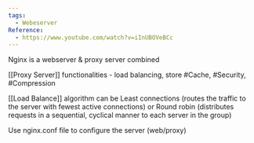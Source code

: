 ```yaml
---
tags:
  - Webeserver
Reference:
  - https://www.youtube.com/watch?v=iInUBOVeBCc
---
```

Nginx is a webserver & proxy server combined

[[Proxy Server]] functionalities - load balancing, store #Cache, #Security,  #Compression 

[[Load Balance]]  algorithm can be Least connections (routes the traffic to the server with fewest active connections) or Round robin (distributes requests in a sequential, cyclical manner to each server in the group)

Use nginx.conf file to configure the server (web/proxy)

